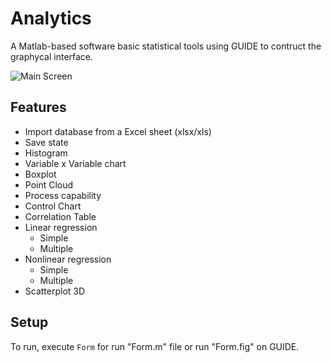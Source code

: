 # Analytics
A Matlab-based software basic statistical tools using GUIDE to contruct the graphycal interface.

![Main Screen](https://i.imgur.com/cUZ7Kon.gif)

## Features
* Import database from a Excel sheet (xlsx/xls)
* Save state
* Histogram
* Variable x Variable chart
* Boxplot
* Point Cloud
* Process capability
* Control Chart
* Correlation Table
* Linear regression
  * Simple
  * Multiple
* Nonlinear regression
  * Simple
  * Multiple
* Scatterplot 3D

## Setup
To run, execute `Form` for run "Form.m" file or run "Form.fig" on GUIDE.
